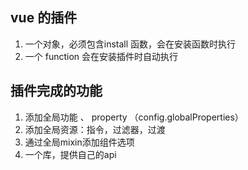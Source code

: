 ## vue 的插件
1. 一个对象，必须包含install 函数，会在安装函数时执行
2. 一个 function 会在安装插件时自动执行

## 插件完成的功能
1. 添加全局功能 、  property   （config.globalProperties）
2. 添加全局资源：指令，过滤器，过渡
3. 通过全局mixin添加组件选项
4. 一个库，提供自己的api
